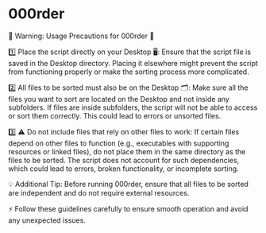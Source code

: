 # 000rder
🚨 Warning: Usage Precautions for 000rder 🚨

1️⃣ Place the script directly on your Desktop 🖥️:
Ensure that the script file is saved in the Desktop directory. Placing it elsewhere might prevent the script from functioning properly or make the sorting process more complicated.

2️⃣ All files to be sorted must also be on the Desktop 🗂️:
Make sure all the files you want to sort are located on the Desktop and not inside any subfolders. If files are inside subfolders, the script will not be able to access or sort them correctly. This could lead to errors or unsorted files.

3️⃣ ⚠️ Do not include files that rely on other files to work:
If certain files depend on other files to function (e.g., executables with supporting resources or linked files), do not place them in the same directory as the files to be sorted. The script does not account for such dependencies, which could lead to errors, broken functionality, or incomplete sorting.

💡 Additional Tip: Before running 000rder, ensure that all files to be sorted are independent and do not require external resources.

⚡️ Follow these guidelines carefully to ensure smooth operation and avoid any unexpected issues.
